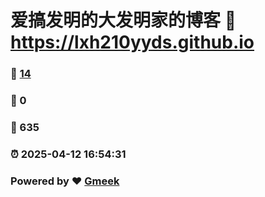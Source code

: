# 爱搞发明的大发明家的博客 :link: https://lxh210yyds.github.io 
### :page_facing_up: [14](https://lxh210yyds.github.io/tag.html) 
### :speech_balloon: 0 
### :hibiscus: 635 
### :alarm_clock: 2025-04-12 16:54:31 
### Powered by :heart: [Gmeek](https://github.com/Meekdai/Gmeek)
